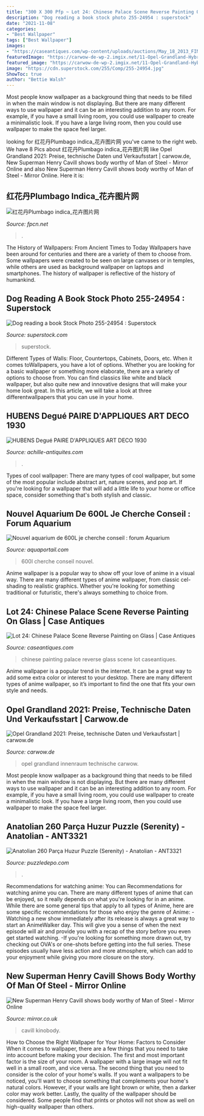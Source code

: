 ```yaml
---
title: "300 X 300 Pfp ~ Lot 24: Chinese Palace Scene Reverse Painting On Glass"
description: "Dog reading a book stock photo 255-24954 : superstock"
date: "2021-11-08"
categories:
- "Best Wallpaper"
tags: ["Best Wallpaper"]
images:
- "https://caseantiques.com/wp-content/uploads/auctions/May_18_2013_FINAL/24_2.jpg"
featuredImage: "https://carwow-de-wp-2.imgix.net/11-Opel-Grandland-Hybrid4-515799-scaled.jpg?auto=format&amp;cs=tinysrgb&amp;fit=clip&amp;ixlib=rb-1.1.0&amp;q=60&amp;w=750"
featured_image: "https://carwow-de-wp-2.imgix.net/11-Opel-Grandland-Hybrid4-515799-scaled.jpg?auto=format&amp;cs=tinysrgb&amp;fit=clip&amp;ixlib=rb-1.1.0&amp;q=60&amp;w=750"
image: "https://cdn.superstock.com/255/Comp/255-24954.jpg"
ShowToc: true
author: "Bettie Walsh"
---
```



Most people know wallpaper as a background thing that needs to be filled in when the main window is not displaying. But there are many different ways to use wallpaper and it can be an interesting addition to any room. For example, if you have a small living room, you could use wallpaper to create a minimalistic look. If you have a large living room, then you could use wallpaper to make the space feel larger.

	

		
looking for 红花丹Plumbago indica_花卉图片网 you've came to the right web. We have 8 Pics about 红花丹Plumbago indica_花卉图片网 like Opel Grandland 2021: Preise, technische Daten und Verkaufsstart | carwow.de, New Superman Henry Cavill shows body worthy of Man of Steel - Mirror Online and also New Superman Henry Cavill shows body worthy of Man of Steel - Mirror Online. Here it is:
		
    
## 红花丹Plumbago Indica_花卉图片网

<img loading=lazy src="http://www.fpcn.net/uploads/allimg/180626/2-1P626141129-51.jpg" onerror="this.onerror=null;this.src='https://tse3.mm.bing.net/th?id=OIP.H0xHebtfzC2Uf92ukIrIdAHaE8&amp;pid=15.1';" alt="红花丹Plumbago indica_花卉图片网">

_Source: fpcn.net_

>. 

	

The History of Wallpapers: From Ancient Times to Today
Wallpapers have been around for centuries and there are a variety of them to choose from. Some wallpapers were created to be seen on large canvases or in temples, while others are used as background wallpaper on laptops and smartphones. The history of wallpaper is reflective of the history of humankind.

    
## Dog Reading A Book Stock Photo 255-24954 : Superstock

<img loading=lazy src="https://cdn.superstock.com/255/Comp/255-24954.jpg" onerror="this.onerror=null;this.src='https://tse4.mm.bing.net/th?id=OIP.cgvGqaodQGOdvns9RBmJ_wHaKx&amp;pid=15.1';" alt="Dog reading a book Stock Photo 255-24954 : Superstock">

_Source: superstock.com_

>superstock. 

	

Different Types of Walls: Floor, Countertops, Cabinets, Doors, etc.
When it comes toWallpapers, you have a lot of options. Whether you are looking for a basic wallpaper or something more elaborate, there are a variety of options to choose from. You can find classics like white and black wallpaper, but also quite new and innovative designs that will make your home look great. In this article, we will take a look at three differentwallpapers that you can use in your home.

    
## HUBENS Degué PAIRE D&#039;APPLIQUES ART DECO 1930

<img loading=lazy src="https://www.achille-antiquites.com/luminaire/hubens-degue-paire-d-appliques-art-deco-1930_2469_1_IS.jpg" onerror="this.onerror=null;this.src='https://tse1.mm.bing.net/th?id=OIP.ZhV6E0SwAItgpVJjDrFTlgHaLK&amp;pid=15.1';" alt="HUBENS Degué PAIRE D&#039;APPLIQUES ART DECO 1930">

_Source: achille-antiquites.com_

>. 

	

Types of cool wallpaper:
There are many types of cool wallpaper, but some of the most popular include abstract art, nature scenes, and pop art. If you're looking for a wallpaper that will add a little life to your home or office space, consider something that's both stylish and classic.

    
## Nouvel Aquarium De 600L Je Cherche Conseil : Forum Aquarium

<img loading=lazy src="https://www.aquaportail.com/14601_5a36a952e386f.jpg" onerror="this.onerror=null;this.src='https://tse3.mm.bing.net/th?id=OIP.rJ8CttNddPtz9y0Z2NUyHAHaFY&amp;pid=15.1';" alt="Nouvel aquarium de 600L je cherche conseil : forum Aquarium">

_Source: aquaportail.com_

>600l cherche conseil nouvel. 

	

Anime wallpaper is a popular way to show off your love of anime in a visual way. There are many different types of anime wallpaper, from classic cel-shading to realistic graphics. Whether you're looking for something traditional or futuristic, there's always something to choice from.

    
## Lot 24: Chinese Palace Scene Reverse Painting On Glass | Case Antiques

<img loading=lazy src="https://caseantiques.com/wp-content/uploads/auctions/May_18_2013_FINAL/24_2.jpg" onerror="this.onerror=null;this.src='https://tse2.mm.bing.net/th?id=OIP.AJ8kc23eMiF_lbRed0vOwQHaGq&amp;pid=15.1';" alt="Lot 24: Chinese Palace Scene Reverse Painting on Glass | Case Antiques">

_Source: caseantiques.com_

>chinese painting palace reverse glass scene lot caseantiques. 

	

Anime wallpaper is a popular trend in the internet. It can be a great way to add some extra color or interest to your desktop. There are many different types of anime wallpaper, so it’s important to find the one that fits your own style and needs.

    
## Opel Grandland 2021: Preise, Technische Daten Und Verkaufsstart | Carwow.de

<img loading=lazy src="https://carwow-de-wp-2.imgix.net/11-Opel-Grandland-Hybrid4-515799-scaled.jpg?auto=format&amp;cs=tinysrgb&amp;fit=clip&amp;ixlib=rb-1.1.0&amp;q=60&amp;w=750" onerror="this.onerror=null;this.src='https://tse3.mm.bing.net/th?id=OIP.yt7s0DzR-4b9xiP25D7eGQHaEF&amp;pid=15.1';" alt="Opel Grandland 2021: Preise, technische Daten und Verkaufsstart | carwow.de">

_Source: carwow.de_

>opel grandland innenraum technische carwow. 

	

Most people know wallpaper as a background thing that needs to be filled in when the main window is not displaying. But there are many different ways to use wallpaper and it can be an interesting addition to any room. For example, if you have a small living room, you could use wallpaper to create a minimalistic look. If you have a large living room, then you could use wallpaper to make the space feel larger.

    
## Anatolian 260 Parça Huzur Puzzle (Serenity) - Anatolian - ANT3321

<img loading=lazy src="https://www.puzzledepo.com/ProductImages/108141/original/huzur-serenity-37.jpg" onerror="this.onerror=null;this.src='https://tse2.mm.bing.net/th?id=OIP.E33Pu0V-nuPfaxawccf84AHaFI&amp;pid=15.1';" alt="Anatolian 260 Parça Huzur Puzzle (Serenity) - Anatolian - ANT3321">

_Source: puzzledepo.com_

>. 

	

Recommendations for watching anime: You can
Recommendations for watching anime you can. There are many different types of anime that can be enjoyed, so it really depends on what you're looking for in an anime. While there are some general tips that apply to all types of Anime, here are some specific recommendations for those who enjoy the genre of Anime: 
-Watching a new show immediately after its release is always a great way to start an AnimeWalker day. This will give you a sense of when the next episode will air and provide you with a recap of the story before you even get started watching. 
-If you're looking for something more drawn out, try checking out OVA's or one-shots before getting into the full series. These episodes usually have less action and more atmosphere, which can add to your enjoyment while giving you more closure on the story.

    
## New Superman Henry Cavill Shows Body Worthy Of Man Of Steel - Mirror Online

<img loading=lazy src="https://i2-prod.mirror.co.uk/incoming/article275992.ece/ALTERNATES/s615b/superman-actor-henry-cavill-does-an-on-set-workout-during-the-filming-of-man-of-steel-pic-splash-959970694.jpg" onerror="this.onerror=null;this.src='https://tse1.mm.bing.net/th?id=OIP.l71yseA9H2liKOSAxPshgwHaMs&amp;pid=15.1';" alt="New Superman Henry Cavill shows body worthy of Man of Steel - Mirror Online">

_Source: mirror.co.uk_

>cavill kinobody. 

	

How to Choose the Right Wallpaper for Your Home: Factors to Consider
When it comes to wallpaper, there are a few things that you need to take into account before making your decision. The first and most important factor is the size of your room. A wallpaper with a large image will not fit well in a small room, and vice versa. 
The second thing that you need to consider is the color of your home's walls. If you want a wallpapers to be noticed, you'll want to choose something that complements your home's natural colors. However, if your walls are light brown or white, then a darker color may work better. 
Lastly, the quality of the wallpaper should be considered. Some people find that prints or photos will not show as well on high-quality wallpaper than others.

